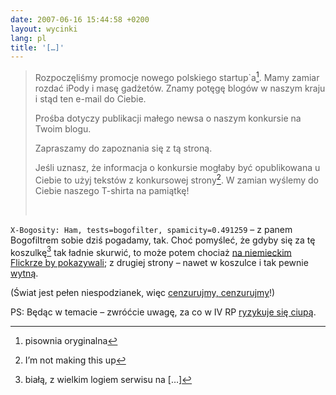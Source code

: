```yaml
---
date: 2007-06-16 15:44:58 +0200
layout: wycinki
lang: pl
title: '[…]'
---
```


> Rozpoczęliśmy promocje nowego polskiego startup`a[^1]. Mamy zamiar rozdać iPody i masę gadżetów. Znamy potęgę blogów w naszym kraju i stąd ten e-mail do Ciebie.
>
> Prośba dotyczy publikacji małego newsa o naszym konkursie na Twoim blogu.
>
> Zapraszamy do zapoznania się z tą stroną.
>
> Jeśli uznasz, że informacja o konkursie mogłaby być opublikowana u Ciebie to użyj tekstów z konkursowej strony[^2]. W zamian wyślemy do Ciebie naszego T-shirta na pamiątkę!
>
>  

`X-Bogosity: Ham, tests=bogofilter, spamicity=0.491259` – z panem Bogofiltrem sobie dziś pogadamy, tak. Choć pomyśleć, że gdyby się za tę koszulkę[^3] tak ładnie skurwić, to może potem chociaż [na niemieckim Flickrze by pokazywali](http://flickr.com/photos/leb2ashta/549067962/ 'ładne hasło'); z drugiej strony – nawet w koszulce i tak pewnie [wytną](http://flickr.com/photos/dzejdi/555891342/ 'lecken Sie, bitte').

(Świat jest pełen niespodzianek, więc [cenzurujmy, cenzurujmy](http://maps.google.com/maps?t=k&ll=32.676138,-117.157763&spn=0.001508,0.002596 'zlinkowałbym do maps.google.de, ale kto wie, co tam zobaczycie')!)

PS: Będąc w temacie – zwróćcie uwagę, za co w IV RP [ryzykuje się ciupą](http://www.pardon.pl/artykul/1816/ 'jak nie grzywna to zawiasy').

[^1]: pisownia oryginalna
[^2]: I’m not making this up
[^3]: białą, z wielkim logiem serwisu na […]
